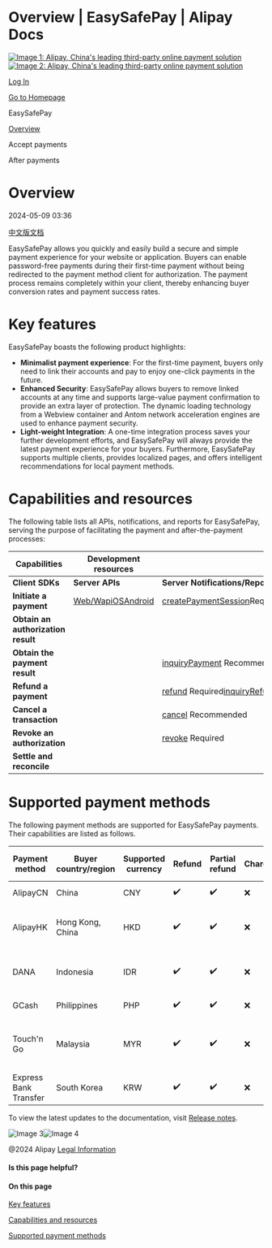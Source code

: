 Overview | EasySafePay | Alipay Docs
===============
                        

[![Image 1: Alipay, China's leading third-party online payment solution](https://ac.alipay.com/storage/2024/3/26/d66c43c0-440d-4c97-9976-f2028a2c8c5e.svg)![Image 2: Alipay, China's leading third-party online payment solution](https://ac.alipay.com/storage/2024/3/26/a48bd336-aea0-4f16-bf83-616eacbb4434.svg)](/docs/)

[Log In](https://global.alipay.com/ilogin/account_login.htm?goto=https%3A%2F%2Fglobal.alipay.com%2Fdocs%2Fac%2Feasypay_en%2Foverview_en)

[Go to Homepage](../../)

EasySafePay

[Overview](/docs/ac/easypay_en/overview_en)

Accept payments

After payments

Overview
========

2024-05-09 03:36

[中文版文档](https://global.alipay.com/docs/ac/easypay/overview)

EasySafePay allows you quickly and easily build a secure and simple payment experience for your website or application. Buyers can enable password-free payments during their first-time payment without being redirected to the payment method client for authorization. The payment process remains completely within your client, thereby enhancing buyer conversion rates and payment success rates.

Key features
============

EasySafePay boasts the following product highlights:

*   **Minimalist payment experience**: For the first-time payment, buyers only need to link their accounts and pay to enjoy one-click payments in the future.
*   **Enhanced Security**: EasySafePay allows buyers to remove linked accounts at any time and supports large-value payment confirmation to provide an extra layer of protection. The dynamic loading technology from a Webview container and Antom network acceleration engines are used to enhance payment security.
*   **Light-weight Integration**: A one-time integration process saves your further development efforts, and EasySafePay will always provide the latest payment experience for your buyers. Furthermore, EasySafePay supports multiple clients, provides localized pages, and offers intelligent recommendations for local payment methods.

Capabilities and resources
==========================

The following table lists all APIs, notifications, and reports for EasySafePay, serving the purpose of facilitating the payment and after-the-payment processes:



| **Capabilities** | **Development resources** | | |
| --- | --- | --- | --- |
| **Client SDKs** | **Server APIs** | **Server** **Notifications/Reports** |
| **Initiate a payment** | [Web/Wap](WW)[iOS](ios)[Android](android) | [createPaymentSession](https://global.alipay.com/docs/ac/ams/createpaymentsession_easypay)Required |  |
| **Obtain an authorization result** |  |  | [notifyAuthorization](https://global.alipay.com/docs/ac/ams/notifyauth) Required |
| **Obtain the payment result** |  | [inquiryPayment](https://global.alipay.com/docs/ac/ams/paymentri_online) Recommended | [notifyPayment](https://global.alipay.com/docs/ac/ams/paymentrn_online) Recommended |
| **Refund a payment** |  | [refund](https://global.alipay.com/docs/ac/ams/refund_online) Required[inquiryRefund](https://global.alipay.com/docs/ac/ams/ir_online)Recommended |  |
| **Cancel a transaction** |  | [cancel](https://global.alipay.com/docs/ac/ams/paymentc_online) Recommended |  |
| **Revoke an authorization** |  | [revoke](https://global.alipay.com/docs/ac/ams/authrevocation) Required | [notifyAuthorization](https://global.alipay.com/docs/ac/ams/notifyauth) Required |
| **Settle and reconcile** |  |  | [Transaction details](https://global.alipay.com/docs/ac/reconcile/transaction_details)[Settlement details](https://global.alipay.com/docs/ac/reconcile/settlement_details)[Settlement summary](https://global.alipay.com/docs/ac/reconcile/settlement_summary) |



Supported payment methods
=========================

The following payment methods are supported for EasySafePay payments. Their capabilities are listed as follows.



| **Payment method** | **Buyer country/region** | **Supported currency** | **Refund** | **Partial refund** | **Chargeback/Dispute** | **Minimum payment amount** | **Maximum payment amount** | **Refund period** |
| --- | --- | --- | --- | --- | --- | --- | --- | --- |
| AlipayCN | China | CNY | ✔️ | ✔️ | ❌ | 0.1 CNY | Unlimited | 365 days |
| AlipayHK | Hong Kong, China | HKD | ✔️ | ✔️ | ❌ | 0.01 HKD per transaction | 50,000 HKD per transaction；200,000 HDK per year | 365 days |
| DANA | Indonesia | IDR | ✔️ | ✔️ | ❌ | 300 IDR | 10,000,000 IDR per transaction; 20,000,000 IDR per day | 365 days |
| GCash | Philippines | PHP | ✔️ | ✔️ | ❌ | 1PHP | 100,000 PHP per day | 365 days |
| Touch'n Go | Malaysia | MYR | ✔️ | ✔️ | ❌ | 0.05 MYR | 20,000 MYR per transaction;25,000 MYR per month;300,000 MYR per year | 365 days |
| Express Bank Transfer | South Korea | KRW | ✔️ | ✔️ | ❌ | 100 KRW | 5,000,000 KRW | 180 days |



To view the latest updates to the documentation, visit [Release notes](https://global.alipay.com/docs/releasenotes).

![Image 3](https://ac.alipay.com/storage/2021/5/20/19b2c126-9442-4f16-8f20-e539b1db482a.png)![Image 4](https://ac.alipay.com/storage/2021/5/20/e9f3f154-dbf0-455f-89f0-b3d4e0c14481.png)

@2024 Alipay [Legal Information](https://global.alipay.com/docs/ac/platform/membership)

#### Is this page helpful?

#### On this page

[Key features](#uugdl "Key features")

[Capabilities and resources](#Z3M39 "Capabilities and resources")

[Supported payment methods](#8LVsJ "Supported payment methods")